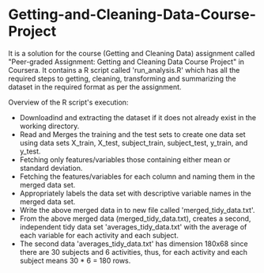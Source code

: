 # Getting-and-Cleaning-Data-Course-Project

It is a solution for the course (Getting and Cleaning Data) assignment called "Peer-graded Assignment: Getting and Cleaning Data Course Project" in Coursera. It contains a R script called 'run_analysis.R' which has all the required steps to getting, cleaning, transforming and summarizing the dataset in the required format as per the assignment.

Overview of the R script's execution:

* Downloadind and extracting the dataset if it does not already exist in the working directory.
* Read and Merges the training and the test sets to create one data set using data sets X_train, X_test, subject_train, subject_test, y_train, and y_test.
* Fetching only features/variables those containing either mean or standard deviation.
* Fetching the features/variables for each column and naming them in the merged data set.
* Appropriately labels the data set with descriptive variable names in the merged data set.
* Write the above merged data in to new file called 'merged_tidy_data.txt'.
* From the above merged data (merged_tidy_data.txt), creates a second, independent tidy data set 'averages_tidy_data.txt' with the average of each variable for each activity and each subject.
* The second data 'averages_tidy_data.txt' has dimension 180x68 since there are 30 subjects and 6 activities, thus, for each activity and each subject means 30 * 6 = 180 rows.